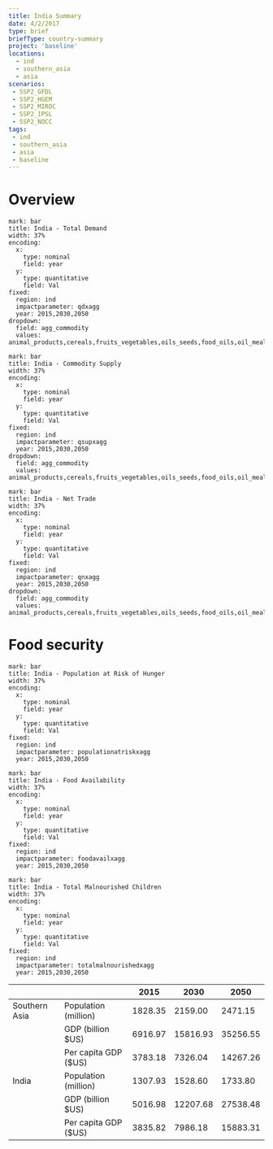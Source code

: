 ```yaml
---
title: India Summary
date: 4/2/2017
type: brief
briefType: country-summary
project: 'baseline'
locations:
  - ind
  - southern_asia
  - asia
scenarios:
 - SSP2_GFDL
 - SSP2_HGEM
 - SSP2_MIROC
 - SSP2_IPSL
 - SSP2_NOCC
tags:
 - ind
 - southern_asia
 - asia
 - baseline
---
```

# Overview 

```chart
mark: bar
title: India - Total Demand
width: 37%
encoding:
  x:
    type: nominal
    field: year
  y:
    type: quantitative
    field: Val
fixed:
  region: ind
  impactparameter: qdxagg
  year: 2015,2030,2050
dropdown:
  field: agg_commodity
  values: animal_products,cereals,fruits_vegetables,oils_seeds,food_oils,oil_meals,other,pulses,roots_tubers,sugar
```

```chart
mark: bar
title: India - Commodity Supply
width: 37%
encoding:
  x:
    type: nominal
    field: year
  y:
    type: quantitative
    field: Val
fixed:
  region: ind
  impactparameter: qsupxagg
  year: 2015,2030,2050
dropdown:
  field: agg_commodity
  values: animal_products,cereals,fruits_vegetables,oils_seeds,food_oils,oil_meals,other,pulses,roots_tubers,sugar
```

```chart
mark: bar
title: India - Net Trade
width: 37%
encoding:
  x:
    type: nominal
    field: year
  y:
    type: quantitative
    field: Val
fixed:
  region: ind
  impactparameter: qnxagg
  year: 2015,2030,2050
dropdown:
  field: agg_commodity
  values: animal_products,cereals,fruits_vegetables,oils_seeds,food_oils,oil_meals,other,pulses,roots_tubers,sugar
```

# Food security

```chart
mark: bar
title: India - Population at Risk of Hunger
width: 37%
encoding:
  x:
    type: nominal
    field: year
  y:
    type: quantitative
    field: Val
fixed:
  region: ind
  impactparameter: populationatriskxagg
  year: 2015,2030,2050
```

```chart
mark: bar
title: India - Food Availability
width: 37%
encoding:
  x:
    type: nominal
    field: year
  y:
    type: quantitative
    field: Val
fixed:
  region: ind
  impactparameter: foodavailxagg
  year: 2015,2030,2050
```

```chart
mark: bar
title: India - Total Malnourished Children
width: 37%
encoding:
  x:
    type: nominal
    field: year
  y:
    type: quantitative
    field: Val
fixed:
  region: ind
  impactparameter: totalmalnourishedxagg
  year: 2015,2030,2050
```

|   |   | 2015 | 2030 | 2050 |
|---|---|---|---|---|
| Southern Asia | Population (million) | 1828.35 | 2159.00 | 2471.15 |
|  | GDP (billion $US) | 6916.97 | 15816.93 | 35256.55 |
|  | Per capita GDP ($US) | 3783.18 | 7326.04 | 14267.26 |
| India | Population (million) | 1307.93 | 1528.60 | 1733.80 |
|  | GDP (billion $US) | 5016.98 | 12207.68 | 27538.48 |
|  | Per capita GDP ($US) | 3835.82| 7986.18| 15883.31|